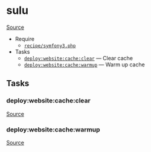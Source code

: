 <!-- DO NOT EDIT THIS FILE! -->
<!-- Instead edit recipe/sulu.php -->
<!-- Then run bin/docgen -->

# sulu

[Source](/recipe/sulu.php)



* Require
  * [`recipe/symfony3.php`](/docs/recipe/symfony3.md)
* Tasks
  * [`deploy:website:cache:clear`](#deploywebsitecacheclear) — Clear cache
  * [`deploy:website:cache:warmup`](#deploywebsitecachewarmup) — Warm up cache


## Tasks
### deploy:website:cache:clear
[Source](/recipe/sulu.php#L23)



### deploy:website:cache:warmup
[Source](/recipe/sulu.php#L28)



